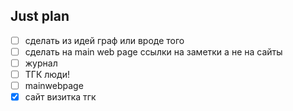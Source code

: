 ## Just plan
- [ ] сделать из идей граф или вроде того
- [ ] сделать на main web page ссылки на заметки а не на сайты
- [ ] журнал
- [ ] ТГК люди! 
- [ ] mainwebpage
- [x] сайт визитка тгк
